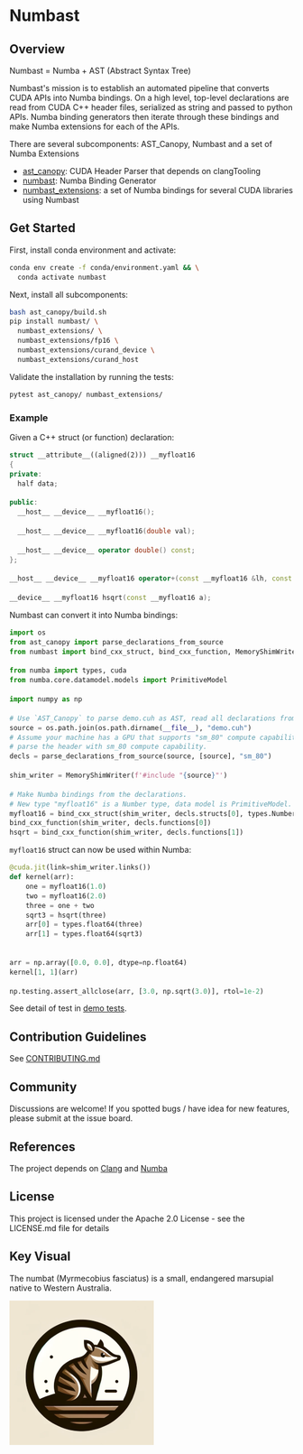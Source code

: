# Numbast

## Overview
Numbast = Numba + AST (Abstract Syntax Tree)

Numbast's mission is to establish an automated pipeline that converts CUDA APIs into Numba bindings. On a high level, top-level declarations are read from CUDA C++ header files, serialized as string and passed to python APIs. Numba binding generators then iterate through these bindings and make Numba extensions for each of the APIs.

There are several subcomponents: AST_Canopy, Numbast and a set of Numba Extensions

- [ast_canopy](ast_canopy/README.md): CUDA Header Parser that depends on clangTooling
- [numbast](numbast/README.md): Numba Binding Generator
- [numbast_extensions](numbast_extensions/README.md): a set of Numba bindings for several CUDA libraries using Numbast

## Get Started

First, install conda environment and activate:

```bash
conda env create -f conda/environment.yaml && \
  conda activate numbast
```

Next, install all subcomponents:

```bash
bash ast_canopy/build.sh
pip install numbast/ \
  numbast_extensions/ \
  numbast_extensions/fp16 \
  numbast_extensions/curand_device \
  numbast_extensions/curand_host
```

Validate the installation by running the tests:

```bash
pytest ast_canopy/ numbast_extensions/
```

### Example

Given a C++ struct (or function) declaration:
```c++
struct __attribute__((aligned(2))) __myfloat16
{
private:
  half data;

public:
  __host__ __device__ __myfloat16();

  __host__ __device__ __myfloat16(double val);

  __host__ __device__ operator double() const;
};

__host__ __device__ __myfloat16 operator+(const __myfloat16 &lh, const __myfloat16 &rh);

__device__ __myfloat16 hsqrt(const __myfloat16 a);
```

Numbast can convert it into Numba bindings:

```python
import os
from ast_canopy import parse_declarations_from_source
from numbast import bind_cxx_struct, bind_cxx_function, MemoryShimWriter

from numba import types, cuda
from numba.core.datamodel.models import PrimitiveModel

import numpy as np

# Use `AST_Canopy` to parse demo.cuh as AST, read all declarations from it.
source = os.path.join(os.path.dirname(__file__), "demo.cuh")
# Assume your machine has a GPU that supports "sm_80" compute capability,
# parse the header with sm_80 compute capability.
decls = parse_declarations_from_source(source, [source], "sm_80")

shim_writer = MemoryShimWriter(f'#include "{source}"')

# Make Numba bindings from the declarations.
# New type "myfloat16" is a Number type, data model is PrimitiveModel.
myfloat16 = bind_cxx_struct(shim_writer, decls.structs[0], types.Number, PrimitiveModel)
bind_cxx_function(shim_writer, decls.functions[0])
hsqrt = bind_cxx_function(shim_writer, decls.functions[1])
```

`myfloat16` struct can now be used within Numba:

```python
@cuda.jit(link=shim_writer.links())
def kernel(arr):
    one = myfloat16(1.0)
    two = myfloat16(2.0)
    three = one + two
    sqrt3 = hsqrt(three)
    arr[0] = types.float64(three)
    arr[1] = types.float64(sqrt3)


arr = np.array([0.0, 0.0], dtype=np.float64)
kernel[1, 1](arr)

np.testing.assert_allclose(arr, [3.0, np.sqrt(3.0)], rtol=1e-2)
```

See detail of test in [demo tests](./numbast/tests/demo/).

## Contribution Guidelines
See [CONTRIBUTING.md](./CONTRIBUTING.md)

## Community
Discussions are welcome! If you spotted bugs / have idea for new features, please submit at the issue board.

## References
The project depends on [Clang](https://github.com/llvm/llvm-project) and [Numba](https://numba.readthedocs.io/en/stable/)

## License
This project is licensed under the Apache 2.0 License - see the LICENSE.md file for details

## Key Visual

The numbat (Myrmecobius fasciatus) is a small, endangered marsupial native to Western Australia.

![Australian Numbat](./static/numbat.png)
